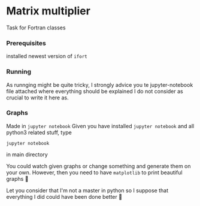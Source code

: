# Matrix multiplier

Task for Fortran classes


### Prerequisites

installed newest version of `ifort`


### Running
As runnging might be quite tricky, I strongly advice you te jupyter-notebook file attached where everything should be explained
I do not consider as crucial to write it here as.

### Graphs
Made in `jupyter notebook`
Given you have installed `jupyter notebook` and all python3 related stuff, type 
```
jupyter notebook
```
in main directory

You could watch given graphs or change something and generate them on your own. However, then you need to have `matplotlib` to print beautiful graphs :tada:


Let you consider that I'm not a master in python so I suppose that everything I did could have been done better :dog:
